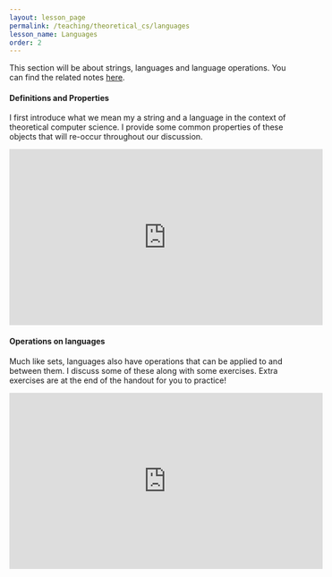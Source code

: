 ```yaml
---
layout: lesson_page
permalink: /teaching/theoretical_cs/languages
lesson_name: Languages
order: 2
---
```


This section will be about strings, languages and language operations. You can find the related notes [here](languages.pdf).

<h4>Definitions and Properties</h4>

I first introduce what we mean my a string and a language in the context of theoretical computer science. I provide some common properties of these objects that will re-occur throughout our discussion.

<iframe width="560" height="315" src="https://www.youtube.com/embed/FESDMY3XfZA" title="YouTube video player" frameborder="0" allow="accelerometer; autoplay; clipboard-write; encrypted-media; gyroscope; picture-in-picture" allowfullscreen></iframe>

<h4>Operations on languages</h4>

Much like sets, languages also have operations that can be applied to and between them. I discuss some of these along with some exercises. Extra exercises are at the end of the handout for you to practice!

<iframe width="560" height="315" src="https://www.youtube.com/embed/FESDMY3XfZA" title="YouTube video player" frameborder="0" allow="accelerometer; autoplay; clipboard-write; encrypted-media; gyroscope; picture-in-picture" allowfullscreen></iframe>



